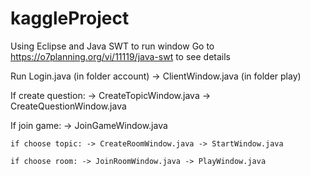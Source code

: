 # kaggleProject
Using Eclipse and Java SWT to run window
Go to https://o7planning.org/vi/11119/java-swt to see details

Run Login.java (in folder account) -> ClientWindow.java (in folder play)

If create question: -> CreateTopicWindow.java -> CreateQuestionWindow.java

If join game: -> JoinGameWindow.java

	if choose topic: -> CreateRoomWindow.java -> StartWindow.java

	if choose room: -> JoinRoomWindow.java -> PlayWindow.java
